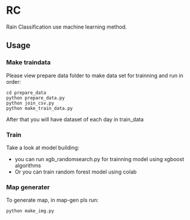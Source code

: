 # RC
Rain Classification use machine learning method.
## Usage
### Make traindata
Please view prepare data folder to make data set for trainning and run in order:
```
cd prepare_data
python prepare_data.py
python join_csv.py
python make_train_data.py
```
After that you will have dataset of each day in train_data
### Train
Take a look at model building:
- you can run xgb_randomsearch.py for trainning model using xgboost algorithms
- Or you can train random forest model using colab
### Map generater
To generate map, in map-gen pls run:
```
python make_img.py
```
  
